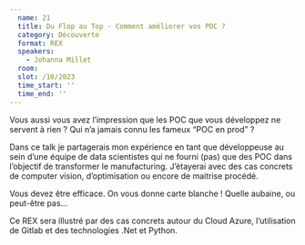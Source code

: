 ```yaml
---
  name: 21
  title: Du Flop au Top - Comment améliorer vos POC ?  
  category: Découverte
  format: REX
  speakers: 
    - Johanna Millet
  room: 
  slot: /10/2023
  time_start: ''
  time_end: ''
---
```

Vous aussi vous avez l’impression que les POC que vous développez ne servent à rien ? Qui n’a jamais connu les fameux “POC en prod” ? 

Dans ce talk je partagerais mon expérience en tant que développeuse au sein d’une équipe de data scientistes qui ne fourni (pas) que des POC dans l’objectif de transformer le manufacturing. J’étayerai avec des cas concrets de computer vision, d’optimisation ou encore de maitrise procédé.

Vous devez être efficace. On vous donne carte blanche ! Quelle aubaine, ou peut-être pas…

Ce REX sera illustré par des cas concrets autour du Cloud Azure, l’utilisation de Gitlab et des technologies .Net et Python.
